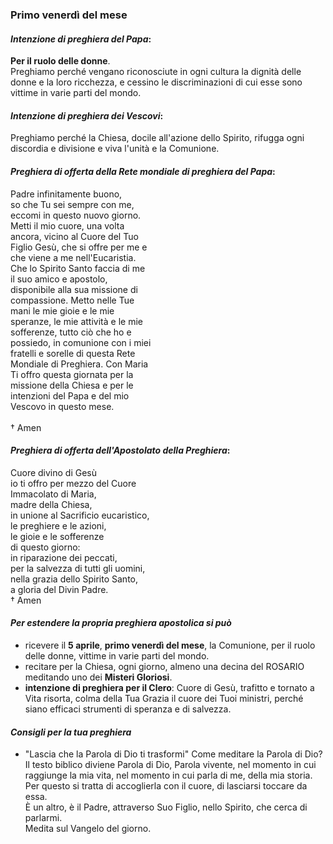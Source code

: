 
### Primo venerdì del mese

#### *Intenzione di preghiera del Papa*:
**Per il ruolo delle donne**.<br>Preghiamo perché vengano riconosciute in ogni cultura la dignità delle donne e la loro ricchezza, e cessino le discriminazioni di cui esse sono vittime in varie parti del mondo.

#### *Intenzione di preghiera dei Vescovi*:
Preghiamo perché la Chiesa, docile all'azione dello Spirito, rifugga ogni discordia e divisione e viva l'unità e la Comunione.

#### *Preghiera di offerta della Rete mondiale di preghiera del Papa*:
Padre infinitamente buono,<br>so che Tu sei sempre con me,<br>eccomi in questo nuovo giorno.<br>Metti il mio cuore, una volta<br>ancora, vicino al Cuore del Tuo<br>Figlio Gesù, che si offre per me e<br>che viene a me nell'Eucaristia.<br>Che lo Spirito Santo faccia di me<br>il suo amico e apostolo,<br>disponibile alla sua missione di<br>compassione. Metto nelle Tue<br>mani le mie gioie e le mie<br>speranze, le mie attività e le mie<br>sofferenze, tutto ciò che ho e<br>possiedo, in comunione con i miei<br>fratelli e sorelle di questa Rete<br>Mondiale di Preghiera. Con Maria<br>Ti offro questa giornata per la<br>missione della Chiesa e per le<br>intenzioni del Papa e del mio<br>Vescovo in questo mese.<br><br>† Amen

#### *Preghiera di offerta dell'Apostolato della Preghiera*:
Cuore divino di Gesù<br>io ti offro per mezzo del Cuore<br>Immacolato di Maria,<br>madre della Chiesa,<br>in unione al Sacrificio eucaristico,<br>le preghiere e le azioni,<br>le gioie e le sofferenze<br>di questo giorno:<br>in riparazione dei peccati,<br>per la salvezza di tutti gli uomini,<br>nella grazia dello Spirito Santo,<br>a gloria del Divin Padre.<br>† Amen

#### *Per estendere la propria preghiera apostolica si può*
- ricevere il **5 aprile**, **primo venerdì del mese**, la Comunione, per il ruolo delle donne, vittime in varie parti del mondo.
- recitare per la Chiesa, ogni giorno, almeno una decina del ROSARIO meditando uno dei **Misteri Gloriosi**.
- **intenzione di preghiera per il Clero**: Cuore di Gesù, trafitto e tornato a Vita risorta, colma della Tua Grazia il cuore dei Tuoi ministri, perché siano efficaci strumenti di speranza e di salvezza.

#### *Consigli per la tua preghiera*

- "Lascia che la Parola di Dio ti trasformi"
Come meditare la Parola di Dio?<br>Il testo biblico diviene Parola di Dio, Parola vivente, nel momento in cui raggiunge la mia vita, nel momento in cui parla di me, della mia storia.<br>Per questo si tratta di accoglierla con il cuore, di lasciarsi toccare da essa.<br>È un altro, è il Padre, attraverso Suo Figlio, nello Spirito, che cerca di parlarmi.<br>Medita sul Vangelo del giorno.